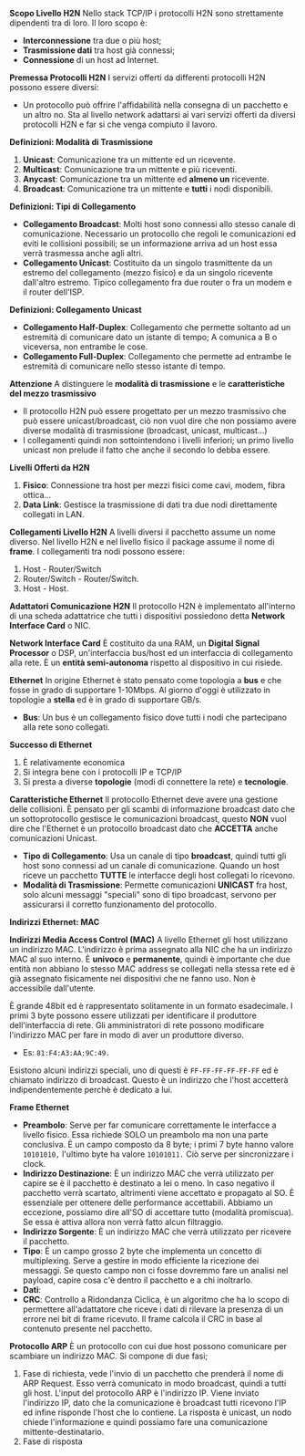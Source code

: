 **Scopo Livello H2N**
Nello stack TCP/IP i protocolli H2N sono strettamente dipendenti tra di loro. Il loro scopo è:
- **Interconnessione** tra due o più host;
- **Trasmissione dati** tra host già connessi;
- **Connessione** di un host ad Internet.

**Premessa Protocolli H2N**
I servizi offerti da differenti protocolli H2N possono essere diversi:
- Un protocollo può offrire l'affidabilità nella consegna di un pacchetto e un altro no. Sta al livello network adattarsi ai vari servizi offerti da diversi protocolli H2N e far si che venga compiuto il lavoro.

**Definizioni: Modalità di Trasmissione**
1) **Unicast**: Comunicazione tra un mittente ed un ricevente.
2) **Multicast**: Comunicazione tra un mittente e più riceventi.
3) **Anycast**: Comunicazione tra un mittente ed **almeno un** ricevente.
4) **Broadcast**: Comunicazione tra un mittente e **tutti** i nodi disponibili.

**Definizioni: Tipi di Collegamento**
- **Collegamento Broadcast**: Molti host sono connessi allo stesso canale di comunicazione. Necessario un protocollo che regoli le comunicazioni ed eviti le collisioni possibili; se un informazione arriva ad un host essa verrà trasmessa anche agli altri.
- **Collegamento Unicast**: Costituito da un singolo trasmittente da un estremo del collegamento (mezzo fisico) e da un singolo ricevente dall'altro estremo. Tipico collegamento fra due router o fra un modem e il router dell'ISP.

**Definizioni: Collegamento Unicast**
- **Collegamento Half-Duplex**: Collegamento che permette soltanto ad un estremità di comunicare dato un istante di tempo; A comunica a B o viceversa, non entrambe le cose.
- **Collegamento Full-Duplex**: Collegamento che permette ad entrambe le estremità di comunicare nello stesso istante di tempo. 

**Attenzione**
A distinguere le **modalità di trasmissione** e le **caratteristiche del mezzo trasmissivo**
- Il protocollo H2N può essere progettato per un mezzo trasmissivo che può essere unicast/broadcast, ciò non vuol dire che non possiamo avere diverse modalità di trasmissione (broadcast, unicast, multicast...) 
- I collegamenti quindi non sottointendono i livelli inferiori; un primo livello unicast non prelude il fatto che anche il secondo lo debba essere.

**Livelli Offerti da H2N**
1) **Fisico**: Connessione tra host per mezzi fisici come cavi, modem, fibra ottica...
2) **Data Link**: Gestisce la trasmissione di dati tra due nodi direttamente collegati in LAN.

**Collegamenti Livello H2N**
A livelli diversi il pacchetto assume un nome diverso. Nel livello H2N e nel livello fisico il package assume il nome di **frame**. I collegamenti tra nodi possono essere:
1) Host - Router/Switch
2) Router/Switch - Router/Switch.
3) Host - Host.

**Adattatori Comunicazione H2N**
Il protocollo H2N è implementato all'interno di una scheda adattatrice che tutti i dispositivi possiedono detta **Network Interface Card** o NIC.

**Network Interface Card**
È costituito da una RAM, un **Digital Signal Processor** o DSP, un'interfaccia bus/host ed un interfaccia di collegamento alla rete. È un **entità semi-autonoma** rispetto al dispositivo in cui risiede.

**Ethernet**
In origine Ethernet è stato pensato come topologia a **bus** e che fosse in grado di supportare 1-10Mbps. Al giorno d'oggi è utilizzato in topologie a **stella** ed è in grado di supportare GB/s.
- **Bus**: Un bus è un collegamento fisico dove tutti i nodi che partecipano alla rete sono collegati.

**Successo di Ethernet**
1) È relativamente economica
2) Si integra bene con i protocolli IP e TCP/IP
3) Si presta a diverse **topologie** (modi di connettere la rete) e **tecnologie**.

**Caratteristiche Ethernet**
Il protocollo Ethernet deve avere una gestione delle collisioni. È pensato per gli scambi di informazione broadcast dato che un sottoprotocollo gestisce le comunicazioni broadcast, questo **NON** vuol dire che l'Ethernet è un protocollo broadcast dato che **ACCETTA** anche comunicazioni Unicast.

- **Tipo di Collegamento**: Usa un canale di tipo **broadcast**, quindi tutti gli host sono connessi ad un canale di comunicazione. Quando un host riceve un pacchetto **TUTTE** le interfacce degli host collegati lo ricevono.
- **Modalità di Trasmissione**: Permette comunicazioni **UNICAST** fra host, solo alcuni messaggi "speciali" sono di tipo broadcast, servono per assicurarsi il corretto funzionamento del protocollo.

**Indirizzi Ethernet: MAC**

**Indirizzi Media Access Control (MAC)**
A livello Ethernet gli host utilizzano un indirizzo MAC. L'indirizzo è prima assegnato alla NIC che ha un indirizzo MAC al suo interno. È **univoco** e **permanente**, quindi è importante che due entità non abbiano lo stesso MAC address se collegati nella stessa rete ed è già assegnato fisicamente nei dispositivi che ne fanno uso. Non è accessibile dall'utente.

È grande 48bit ed è rappresentato solitamente in un formato esadecimale. I primi 3 byte possono essere utilizzati per identificare il produttore dell'interfaccia di rete. Gli amministratori di rete possono modificare l'indirizzo MAC per fare in modo di aver un produttore diverso.
- Es: `81:F4:A3:AA:9C:49.`

Esistono alcuni indirizzi speciali, uno di questi è `FF-FF-FF-FF-FF-FF` ed è chiamato indirizzo di broadcast. Questo è un indirizzo che l'host accetterà indipendentemente perchè è dedicato a lui.

**Frame Ethernet**
- **Preambolo**: Serve per far comunicare correttamente le interfacce a livello fisico. Essa richiede SOLO un preambolo ma non una parte conclusiva. È un campo composto da 8 byte; i primi 7 byte hanno valore `10101010,` l'ultimo byte ha valore `10101011.` Ciò serve per sincronizzare i clock.
- **Indirizzo Destinazione**: È un indirizzo MAC che verrà utilizzato per capire se è il pacchetto è destinato a lei o meno. In caso negativo il pacchetto verrà scartato, altrimenti viene accettato e propagato al SO. È essenziale per ottenere delle performance accettabili. Abbiamo un eccezione, possiamo dire all'SO di accettare tutto (modalità promiscua). Se essa è attiva allora non verrà fatto alcun filtraggio.
- **Indirizzo Sorgente**: È un indirizzo MAC che verrà utilizzato per ricevere il pacchetto.
- **Tipo**: È un campo grosso 2 byte che implementa un concetto di multiplexing. Serve a gestire in modo efficiente la ricezione dei messaggi. Se questo campo non ci fosse dovremmo fare un analisi nel payload, capire cosa c'è dentro il pacchetto e a chi inoltrarlo.
- **Dati**:
- **CRC**: Controllo a Ridondanza Ciclica, è un algoritmo che ha lo scopo di permettere all'adattatore che riceve i dati di rilevare la presenza di un errore nei bit di frame ricevuto. Il frame calcola il CRC in base al contenuto presente nel pacchetto.

**Protocollo ARP**
È un protocollo con cui due host possono comunicare per scambiare un indirizzo MAC. Si compone di due fasi;
1) Fase di richiesta, vede l'invio di un pacchetto che prenderà il nome di ARP Request. Esso verrà comunicato in modo broadcast, quindi a tutti gli host. L'input del protocollo ARP è l'indirizzo IP. Viene inviato l'indirizzo IP, dato che la comunicazione è broadcast tutti ricevono l'IP ed infine risponde l'host che lo contiene. La risposta è unicast, un nodo chiede l'informazione e quindi possiamo fare una comunicazione mittente-destinatario.
2) Fase di risposta